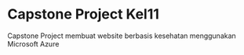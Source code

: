# Capstone Project Kel11
 Capstone Project membuat website berbasis kesehatan menggunakan Microsoft Azure
